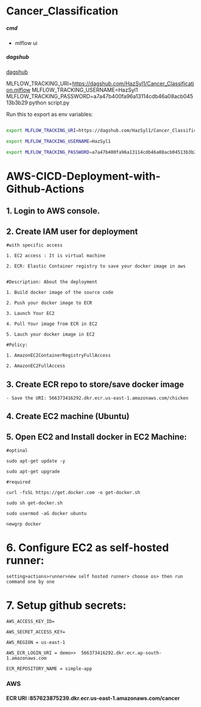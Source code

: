 # Cancer_Classification

##### cmd
- mlflow ui

##### dagshub
[dagshub](https://dagshub.com/)

MLFLOW_TRACKING_URI=https://dagshub.com/HazSyl1/Cancer_Classification.mlflow
MLFLOW_TRACKING_USERNAME=HazSyl1
MLFLOW_TRACKING_PASSWORD=a7a47b400fa96a13114cdb46a08acb04513b3b29
python script.py

Run this to export as env variables:

```bash

export MLFLOW_TRACKING_URI=https://dagshub.com/HazSyl1/Cancer_Classification.mlflow

export MLFLOW_TRACKING_USERNAME=HazSyl1

export MLFLOW_TRACKING_PASSWORD=a7a47b400fa96a13114cdb46a08acb04513b3b29
```



# AWS-CICD-Deployment-with-Github-Actions

## 1. Login to AWS console.

## 2. Create IAM user for deployment

	#with specific access

	1. EC2 access : It is virtual machine

	2. ECR: Elastic Container registry to save your docker image in aws


	#Description: About the deployment

	1. Build docker image of the source code

	2. Push your docker image to ECR

	3. Launch Your EC2 

	4. Pull Your image from ECR in EC2

	5. Lauch your docker image in EC2

	#Policy:

	1. AmazonEC2ContainerRegistryFullAccess

	2. AmazonEC2FullAccess

	
## 3. Create ECR repo to store/save docker image
    - Save the URI: 566373416292.dkr.ecr.us-east-1.amazonaws.com/chicken

	
## 4. Create EC2 machine (Ubuntu) 

## 5. Open EC2 and Install docker in EC2 Machine:
	
	
	#optinal

	sudo apt-get update -y

	sudo apt-get upgrade
	
	#required

	curl -fsSL https://get.docker.com -o get-docker.sh

	sudo sh get-docker.sh

	sudo usermod -aG docker ubuntu

	newgrp docker
	
# 6. Configure EC2 as self-hosted runner:
    setting>actions>runner>new self hosted runner> choose os> then run command one by one


# 7. Setup github secrets:

    AWS_ACCESS_KEY_ID=

    AWS_SECRET_ACCESS_KEY=

    AWS_REGION = us-east-1

    AWS_ECR_LOGIN_URI = demo>>  566373416292.dkr.ecr.ap-south-1.amazonaws.com

    ECR_REPOSITORY_NAME = simple-app


### AWS
#### ECR URI :857623875239.dkr.ecr.us-east-1.amazonaws.com/cancer